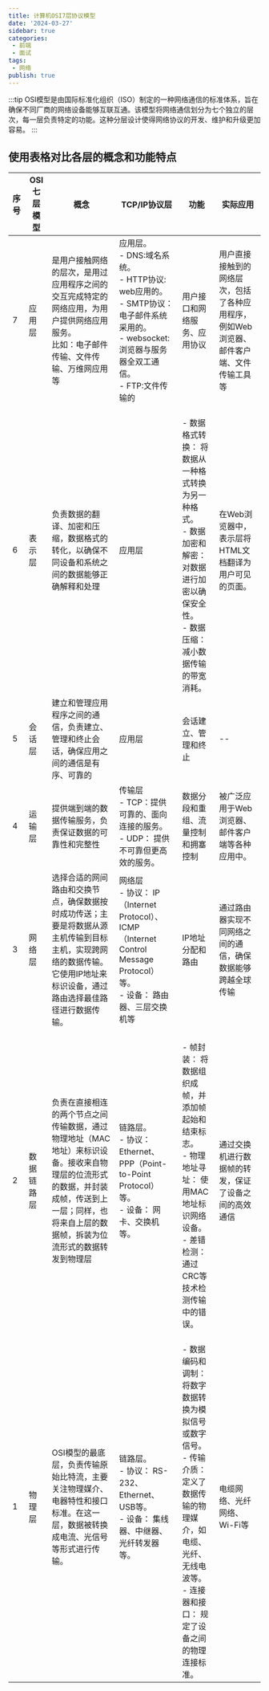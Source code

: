 ```yaml
---
title: 计算机OSI7层协议模型
date: '2024-03-27'
sidebar: true
categories:
 - 前端
 - 面试
tags:
 - 网络
publish: true
---
```

:::tip
OSI模型是由国际标准化组织（ISO）制定的一种网络通信的标准体系，旨在确保不同厂商的网络设备能够互联互通。该模型将网络通信划分为七个独立的层次，每一层负责特定的功能。这种分层设计使得网络协议的开发、维护和升级更加容易。
:::

<!-- more -->

## 使用表格对比各层的概念和功能特点

| 序号 | OSI七层模型 | 概念 | TCP/IP协议层 | 功能 | 实际应用 |
|--|--|--|--|--|--|
|7| 应用层 | 是用户接触网络的层次，是用过应用程序之间的交互完成特定的网络应用，为用户提供网络应用服务。<br> 比如：电子邮件传输、文件传输、万维网应用等 | 应用层。<br>- DNS:域名系统。<br>- HTTP协议: web应用的。<br>- SMTP协议：电子邮件系统采用的。<br>- websocket:浏览器与服务器全双工通信。<br>- FTP:文件传输的| 用户接口和网络服务、应用协议 | 用户直接接触到的网络层次，包括了各种应用程序，例如Web浏览器、邮件客户端、文件传输工具等
|6| 表示层 | 负责数据的翻译、加密和压缩，数据格式的转化，以确保不同设备和系统之间的数据能够正确解释和处理 | 应用层 | <br>- 数据格式转换： 将数据从一种格式转换为另一种格式。<br>- 数据加密和解密： 对数据进行加密以确保安全性。<br>- 数据压缩： 减小数据传输的带宽消耗。| 在Web浏览器中，表示层将HTML文档翻译为用户可见的页面。 |
|5| 会话层 | 建立和管理应用程序之间的通信，负责建立、管理和终止会话，确保应用之间的通信是有序、可靠的 | 应用层 | 会话建立、管理和终止 | --
|4| 运输层 | 提供端到端的数据传输服务，负责保证数据的可靠性和完整性 | 传输层 <br>- TCP：提供可靠的、面向连接的服务。<br>- UDP： 提供不可靠但更高效的服务。 | 数据分段和重组、流量控制和拥塞控制 | 被广泛应用于Web浏览器、邮件客户端等各种应用中。
|3| 网络层 | 选择合适的网间路由和交换节点，确保数据按时成功传送；主要是将数据从源主机传输到目标主机，实现跨网络的数据传输。它使用IP地址来标识设备，通过路由选择最佳路径进行数据传输。 | 网络层 <br>- 协议： IP（Internet Protocol）、ICMP（Internet Control Message Protocol）等。<br> - 设备： 路由器、三层交换机等 | IP地址分配和路由 | 通过路由器实现不同网络之间的通信，确保数据能够跨越全球传输 |
|2| 数据链路层 | 负责在直接相连的两个节点之间传输数据，通过物理地址（MAC地址）来标识设备。接收来自物理层的位流形式的数据，并封装成帧，传送到上一层；同样，也将来自上层的数据帧，拆装为位流形式的数据转发到物理层 | 链路层。<br>- 协议： Ethernet、PPP（Point-to-Point Protocol）等。<br>- 设备： 网卡、交换机等。| <br>- 帧封装： 将数据组织成帧，并添加帧起始和结束标志。<br>- 物理地址寻址： 使用MAC地址标识网络设备。<br>- 差错检测： 通过CRC等技术检测传输中的错误。 | 通过交换机进行数据帧的转发，保证了设备之间的高效通信 |
|1| 物理层 | OSI模型的最底层，负责传输原始比特流，主要关注物理媒介、电器特性和接口标准。在这一层，数据被转换成电流、光信号等形式进行传输。 | 链路层。<br>- 协议： RS-232、Ethernet、USB等。<br>- 设备： 集线器、中继器、光纤转发器等。 | <br>- 数据编码和调制： 将数字数据转换为模拟信号或数字信号。<br>- 传输介质： 定义了数据传输的物理媒介，如电缆、光纤、无线电波等。<br>- 连接器和接口： 规定了设备之间的物理连接标准。 | 电缆网络、光纤网络、Wi-Fi等 |


